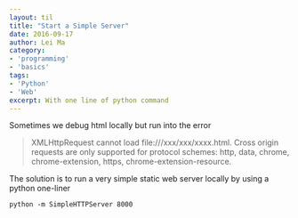 ```yaml
---
layout: til
title: "Start a Simple Server"
date: 2016-09-17
author: Lei Ma
category:
- 'programming'
- 'basics'
tags:
- 'Python'
- 'Web'
excerpt: With one line of python command
---
```


Sometimes we debug html locally but run into the error

> XMLHttpRequest cannot load file:///xxx/xxx/xxxx.html. Cross origin requests are only supported for protocol schemes: http, data, chrome, chrome-extension, https, chrome-extension-resource.


The solution is to run a very simple static web server locally by using a python one-liner

```
python -m SimpleHTTPServer 8000
```

